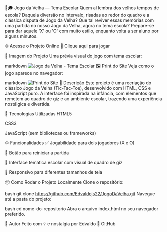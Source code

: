 🧒🎓 Jogo da Velha — Tema Escolar
Quem aí lembra dos velhos tempos de escola? Daquela diversão no intervalo, risadas ao redor do quadro e a clássica disputa de Jogo da Velha? Que tal reviver essas memórias com uma partida no nosso Jogo da Velha, agora no tema escola? Prepare-se para dar aquele 'X' ou 'O' com muito estilo, enquanto volta a ser aluno por alguns minutos.

🌐 Acesse o Projeto Online
🔗 Clique aqui para jogar

📸 Imagem do Projeto
Uma prévia visual do jogo com tema escolar:

markdown
![Jogo da Velha - Tema Escolar](<img width="1379" height="628" alt="image" src="https://github.com/user-attachments/assets/584c24ca-9615-4138-8cc6-c9608007b2a2" />
)
🖼️ Print do Site
Veja como o jogo aparece no navegador:

markdown
![Print do Site](https://edvaldojs22.github.io/JogoDaVelha/)
📌 Descrição
Este projeto é uma recriação do clássico Jogo da Velha (Tic-Tac-Toe), desenvolvido com HTML, CSS e JavaScript puro. A interface foi inspirada na infância, com elementos que remetem ao quadro de giz e ao ambiente escolar, trazendo uma experiência nostálgica e divertida.

🚀 Tecnologias Utilizadas
HTML5

CSS3

JavaScript (sem bibliotecas ou frameworks)

⚙️ Funcionalidades
✅ Jogabilidade para dois jogadores (X e O)


🔄 Botão para reiniciar a partida

🎨 Interface temática escolar com visual de quadro de giz

📱 Responsivo para diferentes tamanhos de tela

📦 Como Rodar o Projeto Localmente
Clone o repositório:

bash
git clone https://github.com/Edvaldojs22/JogoDaVelha.git
Navegue até a pasta do projeto:

bash
cd nome-do-repositorio
Abra o arquivo index.html no seu navegador preferido.

🧠 Autor
Feito com 💡 e nostalgia por Edvaldo 🔗 GitHub
